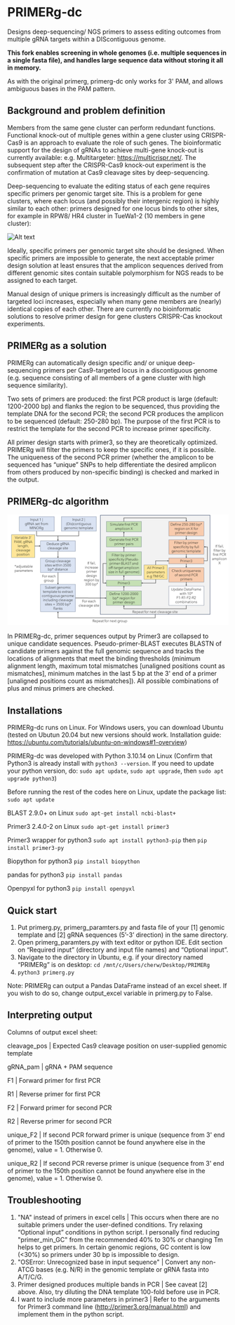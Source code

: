 # PRIMERg-dc
Designs deep-sequencing/ NGS primers to assess editing outcomes from multiple gRNA targets within a DIScontiguous genome.

**This fork enables screening in whole genomes (i.e. multiple sequences in a single fasta file), and handles large sequence data without storing it all in memory.**

As with the original primerg, primerg-dc only works for 3' PAM, and allows ambiguous bases in the PAM pattern.


## Background and problem definition
Members from the same gene cluster can perform redundant functions. Functional knock-out of multiple genes within a gene cluster using CRISPR-Cas9 is an approach to evaluate the role of such genes. The bioinformatic support for the design of gRNAs to achieve multi-gene knock-out is currently available: e.g. Multitargeter: https://multicrispr.net/. The subsequent step after the CRISPR-Cas9 knock-out experiment is the confirmation of mutation at Cas9 cleavage sites by deep-sequencing. 

Deep-sequencing to evaluate the editing status of each gene requires specific primers per genomic target site. This is a problem for gene clusters, where each locus (and possibly their intergenic region) is highly similar to each other: primers designed for one locus binds to other sites, for example in RPW8/ HR4 cluster in TueWa1-2 (10 members in gene cluster):

![Alt text](https://raw.githubusercontent.com/rlrq/primerg-dc/main/image/multiple_binding_sites.png)

Ideally, specific primers per genomic target site should be designed. When specific primers are impossible to generate, the next acceptable primer design solution at least ensures that the amplicon sequences derived from different genomic sites contain suitable polymorphism for NGS reads to be assigned to each target. 

Manual design of unique primers is increasingly difficult as the number of targeted loci increases, especially when many gene members are (nearly) identical copies of each other. There are currently no bioinformatic solutions to resolve primer design for gene clusters CRISPR-Cas knockout experiments.


## PRIMERg as a solution
PRIMERg can automatically design specific and/ or unique deep-sequencing primers per Cas9-targeted locus in a discontiguous genome (e.g. sequence consisting of all members of a gene cluster with high sequence similarity). 

Two sets of primers are produced: the first PCR product is large (default: 1200-2000 bp) and flanks the region to be sequenced, thus providing the template DNA for the second PCR; the second PCR produces the amplicon to be sequenced (default: 250-280 bp). The purpose of the first PCR is to restrict the template for the second PCR to increase primer specificity. 

All primer design starts with primer3, so they are theoretically optimized. PRIMERg will filter the primers to keep the specific ones, if it is possible. The uniqueness of the second PCR primer (whether the amplicon to be sequenced has “unique” SNPs to help differentiate the desired amplicon from others produced by non-specific binding) is checked and marked in the output.


## PRIMERg-dc algorithm
![Alt text](https://raw.githubusercontent.com/rlrq/primerg-dc/main/image/primerg-dc_figure_overview.png)

In PRIMERg-dc, primer sequences output by Primer3 are collapsed to unique candidate sequences. Pseudo-primer-BLAST executes BLASTN of candidate primers against the full genomic sequence and tracks the locations of alignments that meet the binding thresholds (minimum alignment length, maximum total mismatches [unaligned positions count as mismatches], minimum matches in the last 5 bp at the 3' end of a primer [unaligned positions count as mismatches]). All possible combinations of plus and minus primers are checked.


## Installations
PRIMERg-dc runs on Linux. For Windows users, you can download Ubuntu (tested on Ubutun 20.04 but new versions should work. Installation guide: https://ubuntu.com/tutorials/ubuntu-on-windows#1-overview)

PRIMERg-dc was developed with Python 3.10.14 on Linux (Confirm that Python3 is already install with ```python3 --version```. If you need to update your python version, do: ```sudo apt update```, ```sudo apt upgrade```, then ```sudo apt upgrade python3```)

Before running the rest of the codes here on Linux, update the package list:
```sudo apt update```

BLAST 2.9.0+ on Linux 
 ```sudo apt-get install ncbi-blast+```

Primer3 2.4.0-2 on Linux 
```sudo apt-get install primer3```

Primer3 wrapper for python3 
```sudo apt install python3-pip``` then ```pip install primer3-py```

Biopython for python3 
```pip install biopython```

pandas for python3 
```pip install pandas```

Openpyxl for python3
```pip install openpyxl```


## Quick start
1.	Put primerg.py, primerg_paramters.py and fasta file of your [1] genomic template and [2] gRNA sequences (5’-3’ direction) in the same directory.
2.	Open primerg_paramters.py with text editor or python IDE. Edit section on “Required input” (directory and input file names) and “Optional input”.
3.	Navigate to the directory in Ubuntu, e.g. if your directory named “PRIMERg” is on desktop: 
```cd /mnt/c/Users/cherw/Desktop/PRIMERg```
5.	```python3 primerg.py```

Note: PRIMERg can output a Pandas DataFrame instead of an excel sheet. If you wish to do so, change output_excel variable in primerg.py to False.

## Interpreting output
Columns of output excel sheet:

cleavage_pos	| Expected Cas9 cleavage position on user-supplied genomic template 

gRNA_pam	| gRNA + PAM sequence

F1	| Forward primer for first PCR

R1 | Reverse primer for first PCR

F2	| Forward primer for second PCR

R2	| Reverse primer for second PCR

unique_F2	| If second PCR forward primer is unique (sequence from 3' end of primer to the 150th position cannot be found anywhere else in the genome), value = 1. Otherwise 0.

unique_R2 | If second PCR reverse primer is unique (sequence from 3' end of primer to the 150th position cannot be found anywhere else in the genome), value = 1. Otherwise 0.


## Troubleshooting 
  1. "NA" instead of primers in excel cells | This occurs when there are no suitable primers under the user-defined conditions. Try relaxing “Optional input” conditions in python script. I personally find reducing "primer_min_GC" from the recommended 40% to 30% or changing Tm helps to get primers. In certain genomic regions, GC content is low (<30%) so primers under 30 bp is impossible to design. 
  2. "OSError: Unrecognized base in input sequence" | Convert any non-ATCG bases (e.g. N/R) in the genomic template or gRNA fasta into A/T/C/G. 
  3. Primer designed produces multiple bands in PCR | See caveat [2] above. Also, try diluting the DNA template 100-fold before use in PCR.
  4. I want to include more parameters in primer3 | Refer to the arguments for Primer3 command line (http://primer3.org/manual.html) and implement them in the python script.

